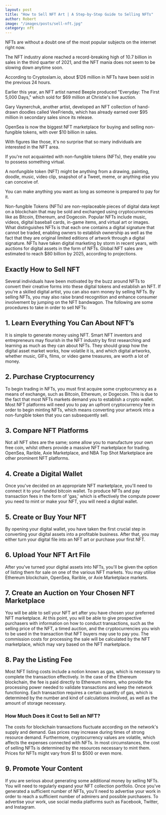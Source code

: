 ```yaml
---
layout: post
title: "How to Sell NFT Art | A Step-by-Step Guide to Selling NFTs"
author: Robert
image: "/images/posts/sell-nft.jpg"
category: nft
---
```


NFTs are without a doubt one of the most popular subjects on the internet right now.

The NFT industry alone reached a record-breaking high of 10.7 billion in sales in the third quarter of 2021, and the NFT mania does not seem to be slowing down anytime soon.

According to Cryptoslam.io, about $126 million in NFTs have been sold in the previous 24 hours.

Earlier this year, an NFT artist named Beeple produced "Everyday: The First 5,000 Days," which sold for $69 million at Christie's live auction.

Gary Vaynerchuk, another artist, developed an NFT collection of hand-drawn doodles called VeeFriends, which has already earned over $95 million in secondary sales since its release.

OpenSea is now the biggest NFT marketplace for buying and selling non-fungible tokens, with over $10 billion in sales.

With figures like those, it's no surprise that so many individuals are interested in the NFT area.

If you're not acquainted with non-fungible tokens (NFTs), they enable you to possess something virtual.

A nonfungible token (NFT) might be anything from a drawing, painting, doodle, music, video clip, snapshot of a Tweet, meme, or anything else you can conceive of.

You can make anything you want as long as someone is prepared to pay for it.

Non-fungible Tokens (NFTs) are non-replaceable pieces of digital data kept on a blockchain that may be sold and exchanged using cryptocurrencies like as Bitcoin, Ethereum, and Dogecoin. Popular NFTs include music, videos, digital baseball cards, in-game items, and virtual art or images. What distinguishes NFTs is that each one contains a digital signature that cannot be traded, enabling owners to establish ownership as well as the fact that they are original limited editions of artwork through a digital signature. NFTs have taken digital marketing by storm in recent years, with auctions for digital assets in the form of NFTs. Global NFT sales are estimated to reach $80 billion by 2025, according to projections.
<h2>Exactly How to Sell NFT</h2>
Several individuals have been motivated by the buzz around NFTs to convert their creative forms into these digital tokens and establish an NFT. If you're a skilled digital artist, you can also earn money by selling NFTs. By selling NFTs, you may also raise brand recognition and enhance consumer involvement by jumping on the NFT bandwagon. The following are some procedures to take in order to sell NFTs:
<h2>1. Learn Everything You Can About NFT’s</h2>
It is simple to generate money using NFT. Smart NFT inventors and entrepreneurs may flourish in the NFT industry by first researching and learning as much as they can about NFTs. They should grasp how the digital asset market works, how volatile it is, and which digital artworks, whether music, GIFs, films, or video game treasures, are worth a lot of money.
<h2>2. Purchase Cryptocurrency</h2>
To begin trading in NFTs, you must first acquire some cryptocurrency as a means of exchange, such as Bitcoin, Ethereum, or Dogecoin. This is due to the fact that most NFTs markets demand you to establish a crypto wallet. Most NFT platforms will need you to pay an upfront cryptocurrency fee in order to begin minting NFTs, which means converting your artwork into a non-fungible token that you can subsequently sell.
<h2>3. Compare NFT Platforms</h2>
Not all NFT sites are the same; some allow you to manufacture your own free coin, whilst others provide a massive NFT marketplace for trading. OpenSea, Rarible, Axie Marketplace, and NBA Top Shot Marketplace are other prominent NFT platforms.
<h2>4. Create a Digital Wallet</h2>
Once you've decided on an appropriate NFT marketplace, you'll need to connect it to your funded bitcoin wallet. To produce NFTs and pay transaction fees in the form of 'gas,' which is effectively the compute power you need to mint or make your NFT, you will need a digital wallet.
<h2>5. Create or Buy Your NFT</h2>
By opening your digital wallet, you have taken the first crucial step in converting your digital assets into a profitable business. After that, you may either turn your digital file into an NFT art or purchase your first NFT.
<h2>6. Upload Your NFT Art File</h2>
After you've turned your digital assets into NFTs, you'll be given the option of listing them for sale on one of the various NFT markets. You may utilise Ethereum blockchain, OpenSea, Rarible, or Axie Marketplace markets.
<h2>7. Create an Auction on Your Chosen NFT Marketplace</h2>
You will be able to sell your NFT art after you have chosen your preferred NFT marketplace. At this point, you will be able to give prospective purchasers with information on how to conduct transactions, such as the selling price of the NFT, a timed auction, and the cryptocurrencies you wish to be used in the transaction that NFT buyers may use to pay you. The commission costs for processing the sale will be calculated by the NFT marketplace, which may vary based on the NFT marketplace.
<h2>8. Pay the Listing Fee</h2>
Most NFT listing costs include a notion known as gas, which is necessary to complete the transaction effectively. In the case of the Ethereum blockchain, the fee is paid directly to Ethereum miners, who provide the processing power needed to validate transactions and keep the network functioning. Each transaction requires a certain quantity of gas, which is determined by the number and kind of calculations involved, as well as the amount of storage necessary.
<h3>How Much Does it Cost to Sell an NFT?</h3>
The costs for blockchain transactions fluctuate according on the network's supply and demand. Gas prices may increase during times of strong resource demand. Furthermore, cryptocurrency values are volatile, which affects the expenses connected with NFTs. In most circumstances, the cost of selling NFTs is determined by the resources necessary to mint them. Prices for NFTs might vary from $1 to $500 or even more.
<h2>9. Promote Your Content</h2>
If you are serious about generating some additional money by selling NFTs. You will need to regularly expand your NFT collection portfolio. Once you've generated a sufficient number of NFTs, you'll need to advertise your work in order to reach a sufficient number of admirers and possible purchasers. To advertise your work, use social media platforms such as Facebook, Twitter, and Instagram.
